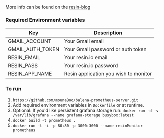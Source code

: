 More info can be found on the [resin-blog](https://resin.io/blog/prometheusv2/)

### Required Environment variables

| Key                | Description                           |
|--------------------|---------------------------------------|
| GMAIL_ACCOUNT     | Your Gmail email                      |
| GMAIL_AUTH_TOKEN | Your Gmail password or auth token      |
| RESIN_EMAIL       | Your resin.io email                   |
| RESIN_PASS        | Your resin.io password                |
| RESIN_APP_NAME   | Resin application you wish to monitor |

### To run

1. ```https://github.com/mounaBoo/balena-prometheus-server.git```
2. Add required environment variables in `Dockerfile` or at runtime. 
3. Optional: If you'd like persistent grafana storage run: `docker run -d -v /var/lib/grafana --name grafana-storage busybox:latest`
3. ```docker build -t prometheus .```
4. ```docker run -t -i -p 80:80 -p 3000:3000 --name resinMonitor prometheus```
